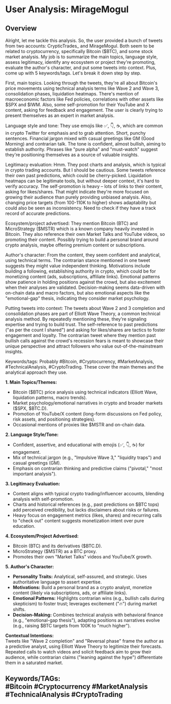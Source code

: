 # User Analysis: MirageMogul

## Overview

<think>
Alright, let me tackle this analysis. So, the user provided a bunch of tweets from two accounts: CrypticTrades_ and MirageMogul. Both seem to be related to cryptocurrency, specifically Bitcoin ($BTC), and some stock market analysis. My job is to summarize the main topics, language style, assess legitimacy, identify any ecosystem or project they're promoting, evaluate the author's character, and put some tweets into context. Plus, come up with 5 keywords/tags. Let's break it down step by step.

First, main topics. Looking through the tweets, they're all about Bitcoin's price movements using technical analysis terms like Wave 2 and Wave 3, consolidation phases, liquidation heatmaps. There's mention of macroeconomic factors like Fed policies, correlations with other assets like $SPX and $IWM. Also, some self-promotion for their YouTube and X content, asking for feedback and engagement. The user is clearly trying to present themselves as an expert in market analysis.

Language style and tone: They use emojis like ✅, 👇, ☕️, which are common in crypto Twitter for emphasis and to grab attention. Short, punchy sentences. Financial jargon mixed with casual greetings like GM (Good Morning) and contrarian talk. The tone is confident, almost bullish, aiming to establish authority. Phrases like "pure alpha" and "must-watch" suggest they're positioning themselves as a source of valuable insights.

Legitimacy evaluation: Hmm. They post charts and analysis, which is typical in crypto trading accounts. But I should be cautious. Some tweets reference their own past predictions, which could be cherry-picked. Liquidation heatmaps can be legitimate tools, but without deeper context, it's hard to verify accuracy. The self-promotion is heavy – lots of links to their content, asking for likes/shares. That might indicate they're more focused on growing their audience than purely providing unbiased analysis. Also, changing price targets (from 100-110K to higher) shows adaptability but could also be seen as inconsistency. Need to check if they have a track record of accurate predictions.

Ecosystem/project advertised: They mention Bitcoin (BTC) and MicroStrategy ($MSTR) which is a known company heavily invested in Bitcoin. They also reference their own Market Talks and YouTube videos, so promoting their content. Possibly trying to build a personal brand around crypto analysis, maybe offering premium content or subscriptions.

Author's character: From the content, they seem confident and analytical, using technical terms. The contrarian stance mentioned in one tweet suggests they might value independent thinking. Motivations include building a following, establishing authority in crypto, which could be for monetizing content (ads, subscriptions, affiliate links). Emotional patterns show patience in holding positions against the crowd, but also excitement when their analyses are validated. Decision-making seems data-driven with on-chain data and macro factors, but also emotional aspects like the "emotional-gap" thesis, indicating they consider market psychology.

Putting tweets into context: The tweets about Wave 2 and 3 completion and consolidation phases are part of Elliott Wave Theory, a common technical analysis method. By repeatedly mentioning these, they're signaling expertise and trying to build trust. The self-reference to past predictions ("as per the count I shared") and asking for likes/shares are tactics to foster engagement and loyalty. The contrarian tweet where they mention past bullish calls against the crowd's recession fears is meant to showcase their unique perspective and attract followers who value out-of-the-mainstream insights.

Keywords/tags: Probably #Bitcoin, #Cryptocurrency, #MarketAnalysis, #TechnicalAnalysis, #CryptoTrading. These cover the main themes and the analytical approach they use.
</think>

**1. Main Topics/Themes:**  
- Bitcoin ($BTC) price analysis using technical indicators (Elliott Wave, liquidation patterns, macro trends).  
- Market psychology/emotional narratives in crypto and broader markets ($SPX, $BTC.D).  
- Promotion of YouTube/X content (long-form discussions on Fed policy, risk assets, and positioning strategies).  
- Occasional mentions of proxies like $MSTR and on-chain data.  

**2. Language Style/Tone:**  
- Confident, assertive, and educational with emojis (✅, 👇, ☕) for engagement.  
- Mix of technical jargon (e.g., "Impulsive Wave 3," "liquidity traps") and casual greetings (GM).  
- Emphasis on contrarian thinking and predictive claims ("pivotal," "most important analysis").  

**3. Legitimacy Evaluation:**  
- Content aligns with typical crypto trading/influencer accounts, blending analysis with self-promotion.  
- Charts and historical references (e.g., past predictions on $BTC tops) add perceived credibility, but lacks disclaimers about risks or failures.  
- Heavy focus on engagement metrics (likes, shares) and recurring calls to "check out" content suggests monetization intent over pure education.  

**4. Ecosystem/Project Advertised:**  
- Bitcoin (BTC) and its derivatives ($BTC.D).  
- MicroStrategy ($MSTR) as a BTC proxy.  
- Promotes their own "Market Talks" videos and YouTube/X growth.  

**5. Author's Character:**  
- **Personality Traits:** Analytical, self-assured, and strategic. Uses authoritative language to assert expertise.  
- **Motivations:** Build a personal brand as a crypto analyst, monetize content (likely via subscriptions, ads, or affiliate links).  
- **Emotional Patterns:** Highlights contrarian wins (e.g., bullish calls during skepticism) to foster trust; leverages excitement ("🔥") during market shifts.  
- **Decision-Making:** Combines technical analysis with behavioral finance (e.g., "emotional-gap thesis"), adapting positions as narratives evolve (e.g., raising $BTC targets from 100K to "much higher").  

**Contextual Intentions:**  
Tweets like "Wave 2 completion" and "Reversal phase" frame the author as a predictive analyst, using Elliott Wave Theory to legitimize their forecasts. Repeated calls to watch videos and solicit feedback aim to grow their audience, while contrarian claims ("leaning against the hype") differentiate them in a saturated market.  

**Keywords/TAGs:**  
#Bitcoin #Cryptocurrency #MarketAnalysis #TechnicalAnalysis #CryptoTrading
---

